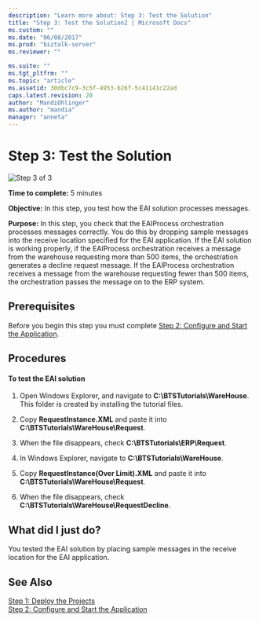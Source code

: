 ```yaml
---
description: "Learn more about: Step 3: Test the Solution"
title: "Step 3: Test the Solution2 | Microsoft Docs"
ms.custom: ""
ms.date: "06/08/2017"
ms.prod: "biztalk-server"
ms.reviewer: ""

ms.suite: ""
ms.tgt_pltfrm: ""
ms.topic: "article"
ms.assetid: 30dbc7c9-3c5f-4953-b26f-5c41141c22ad
caps.latest.revision: 20
author: "MandiOhlinger"
ms.author: "mandia"
manager: "anneta"
---
```

# Step 3: Test the Solution
![Step 3 of 3](../adapters-and-accelerators/adapter-oracle-database/media/step-3of3.gif "Step_3of3")  
  
 **Time to complete:** 5 minutes  
  
 **Objective:** In this step, you test how the EAI solution processes messages.  
  
 **Purpose:** In this step, you check that the EAIProcess orchestration processes messages correctly. You do this by dropping sample messages into the receive location specified for the EAI application. If the EAI solution is working properly, if the EAIProcess orchestration receives a message from the warehouse requesting more than 500 items, the orchestration generates a decline request message. If the EAIProcess orchestration receives a message from the warehouse requesting fewer than 500 items, the orchestration passes the message on to the ERP system.  
  
## Prerequisites  
 Before you begin this step you must complete [Step 2: Configure and Start the Application](../core/step-2-configure-and-start-the-application1.md).  
  
## Procedures  
  
#### To test the EAI solution  
  
1.  Open Windows Explorer, and navigate to **C:\BTSTutorials\WareHouse**.  This folder is created by installing the tutorial files.  
  
2.  Copy **RequestInstance.XML** and paste it into **C:\BTSTutorials\WareHouse\Request**.  
  
3.  When the file disappears, check **C:\BTSTutorials\ERP\Request**.  
  
4.  In Windows Explorer, navigate to **C:\BTSTutorials\WareHouse**.  
  
5.  Copy **RequestInstance(Over Limit).XML** and paste it into **C:\BTSTutorials\WareHouse\Request**.  
  
6.  When the file disappears, check **C:\BTSTutorials\WareHouse\RequestDecline**.  
  
## What did I just do?  
 You tested the EAI solution by placing sample messages in the receive location for the EAI application.  
  
## See Also  
 [Step 1: Deploy the Projects](../core/step-1-deploy-the-projects.md)   
 [Step 2: Configure and Start the Application](../core/step-2-configure-and-start-the-application1.md)

